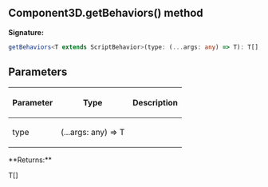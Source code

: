 
## Component3D.getBehaviors() method

**Signature:**

```typescript
getBehaviors<T extends ScriptBehavior>(type: (...args: any) => T): T[];
```

## Parameters

<table><thead><tr><th>

Parameter


</th><th>

Type


</th><th>

Description


</th></tr></thead>
<tbody><tr><td>

type


</td><td>

(...args: any) =&gt; T


</td><td>


</td></tr>
</tbody></table>
**Returns:**

T\[\]

